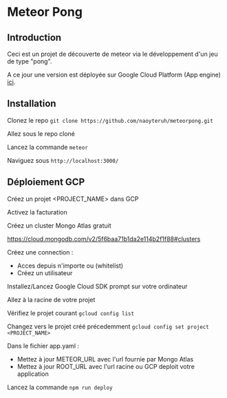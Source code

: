 # Meteor Pong

## Introduction

Ceci est un projet de découverte de meteor via le développement d'un jeu de type "pong". 

A ce jour une version est déployée sur Google Cloud Platform (App engine) [ici](https://meteorpong.ew.r.appspot.com/).

## Installation

Clonez le repo `git clone https://github.com/naoyteruh/meteorpong.git`

Allez sous le repo cloné

Lancez la commande `meteor`

Naviguez sous `http://localhost:3000/`

## Déploiement GCP

Créez un projet <PROJECT_NAME> dans GCP

Activez la facturation

Créez un cluster Mongo Atlas gratuit

https://cloud.mongodb.com/v2/5f6baa71b1da2e114b2f1f88#clusters

Créez une connection :
- Acces depuis n'importe ou (whitelist)
- Créez un utilisateur

Installez/Lancez Google Cloud SDK prompt sur votre ordinateur

Allez à la racine de votre projet

Vérifiez le projet courant `gcloud config list`

Changez vers le projet créé précedemment `gcloud config set project <PROJECT_NAME>`

Dans le fichier app.yaml :
- Mettez à jour METEOR_URL avec l'url fournie par Mongo Atlas
- Mettez à jour ROOT_URL avec l'url racine ou GCP deploit votre application

Lancez la commande `npm run deploy`
